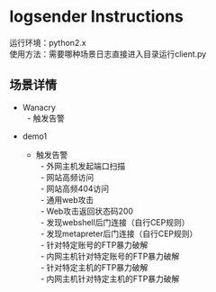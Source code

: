 # logsender Instructions
运行环境：python2.x  
使用方法：需要哪种场景日志直接进入目录运行client.py
## 场景详情
- Wanacry  
    - 触发告警  

- demo1
  - 触发告警  
   - 外网主机发起端口扫描  
   - 网站高频访问  
   - 网站高频404访问  
   - 通用web攻击  
   - Web攻击返回状态码200  
   - 发现webshell后门连接（自行CEP规则）  
   - 发现metapreter后门连接（自行CEP规则）  
   - 针对特定账号的FTP暴力破解  
   - 内网主机针对特定账号的FTP暴力破解  
   - 针对特定主机的FTP暴力破解  
   - 内网主机针对特定主机的FTP暴力破解
